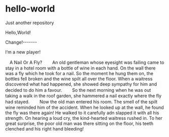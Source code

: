 # hello-world
Just another repository

Hello,World!

Change!-------

I‘m a new player!

　A Nail Or A Fly?
　　An old gentleman whose eyesight was failing came to stay in a hotel room with a bottle of wine in each hand. On the wall there was a fly which he took for a nail. So the moment he hung them on, the bottles fell broken and the wine spilt all over the floor. When a waitress discovered what had happened, she showed deep sympathy for him and decided to do him a favour.
　　So the next morning when he was out taking a walk in the roof garden, she hammered a nail exactly where the fly had stayed.
　　Now the old man entered his room. The smell of the spilt wine reminded him of the accident. When he looked up at the wall, he found the fly was there again! He walked to it carefully adn slapped it with all his strength. On hearing a loud cry, the kind-hearted waitress rushed in. To her great surprise, the poor old man was there sitting on the floor, his teeth clenched and his right hand bleeding!
